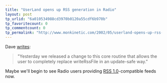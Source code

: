 ```yaml
---
title: "UserLand opens up RSS generation in Radio"
layout: post
tp_urlid: "6a010534988cd3970b0120a55cdf6b970b"
tp_favoritecount: 0
tp_commentcount: 0
tp_permalink: "http://www.monkinetic.com/2002/05/userland-opens-up-rss-generation-in-radio.html"
---
```

Dave <a href="http://scriptingnews.userland.com/backissues/2002/05/09#aSmallChange">writes</a>:
<blockquote>&quot;Yesterday we released a change to this core routine that allows the user to completely replace writeRssFile in an update-safe way.&quot;</blockquote>
Maybe we&#39;ll begin to see Radio users providing <a href="http://groups.yahoo.com/group/rss-dev/files/specification.html">RSS 1.0</a>-compatible feeds now.

